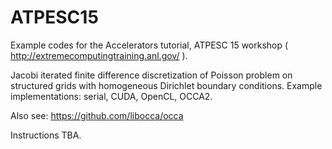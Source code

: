 # ATPESC15
Example codes for the Accelerators tutorial, ATPESC 15 workshop ( http://extremecomputingtraining.anl.gov/ ).

Jacobi iterated finite difference discretization of Poisson problem on structured grids with homogeneous Dirichlet boundary conditions. Example implementations: serial, CUDA, OpenCL, OCCA2.

Also see: https://github.com/libocca/occa

Instructions TBA.
